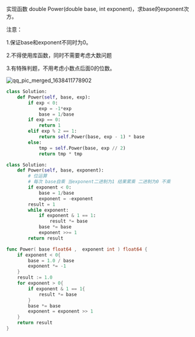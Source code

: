 实现函数 double Power(double base, int exponent)，求base的exponent次方。 

注意： 

1.保证base和exponent不同时为0。 

2.不得使用库函数，同时不需要考虑大数问题 

3.有特殊判题，不用考虑小数点后面0的位数。

 ![qq_pic_merged_1638411778902](F:\markdown笔记\刷题\位运算\qq_pic_merged_1638411778902.jpg)

```python
class Solution:
    def Power(self, base, exp):
        if exp < 0:
            exp = -1*exp
            base = 1/base
        if exp == 0:
            return 1
        elif exp % 2 == 1:
            return self.Power(base, exp - 1) * base
        else:
            tmp = self.Power(base, exp // 2)
            return tmp * tmp 
```

```python
class Solution:
    def Power(self, base, exponent):
        # 位运算
        # 每次 base自乘 当exponent二进制为1 结果累乘 二进制为0 不乘
        if exponent < 0:
            base = 1/base
            exponent = -exponent
        result = 1
        while exponent:
            if exponent & 1 == 1:
                result *= base
            base *= base
            exponent >>= 1
        return result
```

```go
func Power( base float64 ,  exponent int ) float64 {
    if exponent < 0{
        base = 1.0 / base
        exponent *= -1
    }
    result := 1.0
    for exponent > 0{
        if exponent & 1 == 1{
            result *= base
        }
        base *= base
        exponent = exponent >> 1
    }
    return result
}
```

